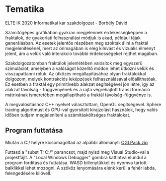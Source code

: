 # Tematika
ELTE IK 2020 Informatikai kar szakdolgozat - Borbély Dávid

Számítógépes grafikában gyakran megjelennek érdekességképpen a fraktálok, de gyakorlati felhasználási módjuk is akad, például tájak generálásban. Az esetek jelentős részében meg szoktak állni a fraktál megjelenítésénél, mert az önmagában is elég kihívást és vizuális élményt jelent, ám a velük való interakció további érdekességeket rejthet magában. 

Szakdolgozatomban fraktálok jelenlétében valósítok meg egyszerű szimulációt, amelyben a valóságot közelítő módon lehet ütközni velük és visszapattanni róluk. Az ütközés megállapításához olyan fraktálokkal dolgozom, melyek kontrakciós leképzések felhasználásával előállíthatóak. Ez esetben a fraktál egy primitívebb alakzat segítségével jön létre, így az alakzat távolság - függvényének és a rajta végrehajtott transzformáció mátrixának ismeretében megállapítható a fraktál távolság-függvénye is.

A megvalósításhoz C++ nyelvet választottam, OpenGL segítségével. Sphere tracing algoritmust és GPU-val gyorsított kirajzolást használok, hogy valós időben tudjam megjeleníteni a számításköltséges fraktálokat.

## Program futtatása

Miután a C:/ helyre kicsomagoltad az alpábbi állományt: [OGLPack.zip](cg.elte.hu/~bsc_cg/resources/OGLPack.zip)


Futtasd a "subst T: C:/" parancsot, majd nyisd meg Visual Studio-val a projektfájlt. A "Local Windows Debugger" gombra kattintva elundul a program fordítása és futtatása. WASD billenytűkkel és nyomva tartott balklikkel lehet mozogni. A szóköz lenyomására elénk kerül a fehér labda, felengedésére kilövell.
